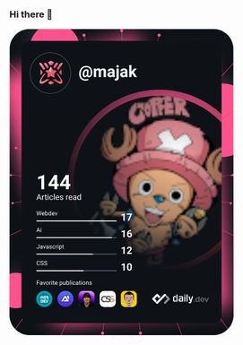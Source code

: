 ### Hi there 👋
<a href="https://app.daily.dev/majak"><img src="https://github.com/Majak0/Majak0/blob/master/devcard.svg" width="400" alt="Maxime Jacquot's Dev Card"/></a>
<!--
**Majak0/Majak0** is a ✨ _special_ ✨ repository because its `README.md` (this file) appears on your GitHub profile.

Here are some ideas to get you started:

- 🔭 I’m currently working on ...
- 🌱 I’m currently learning ...
- 👯 I’m looking to collaborate on ...
- 🤔 I’m looking for help with ...
- 💬 Ask me about ...
- 📫 How to reach me: ...
- 😄 Pronouns: ...
- ⚡ Fun fact: ...
-->
